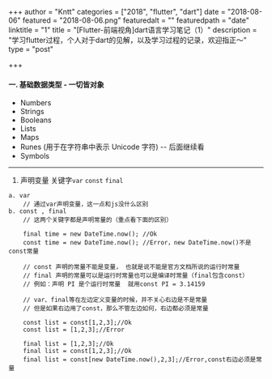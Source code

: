 +++
author = "Kntt"
categories = ["2018", "flutter", "dart"]
date = "2018-08-06"
featured = "2018-08-06.png"
featuredalt = ""
featuredpath = "date"
linktitle = "1"
title = "[Flutter-前端视角]dart语言学习笔记（1）"
description = "学习flutter过程，个人对于dart的见解，以及学习过程的记录，欢迎指正～"
type = "post"

+++

#### 一. 基础数据类型 - 一切皆对象

- Numbers
- Strings
- Booleans
- Lists
- Maps
- Runes (用于在字符串中表示 Unicode 字符) -- 后面继续看
- Symbols

---
1. 声明变量 关键字```var``` ```const``` ```final```

```
a. var
    // 通过var声明变量，这一点和js没什么区别
b. const , final
    // 这两个关键字都是声明常量的（重点看下面的区别）
    
    final time = new DateTime.now(); //Ok
    const time = new DateTime.now(); //Error，new DateTime.now()不是const常量
    
    // const 声明的常量不能是变量， 也就是说不能是官方文档所说的运行时常量
    // final 声明的常量可以是运行时常量也可以是编译时常量（final包含const）
    // 例如：声明 PI 是个运行时常量  就用const PI = 3.14159
    
    // var、final等在左边定义变量的时候，并不关心右边是不是常量
    // 但是如果右边用了const，那么不管左边如何，右边都必须是常量
    
    const list = const[1,2,3];//Ok
    const list = [1,2,3];//Error
    
    final list = [1,2,3];//Ok
    final list = const[1,2,3];//Ok
    final list = const[new DateTime.now(),2,3];//Error,const右边必须是常量
    
```